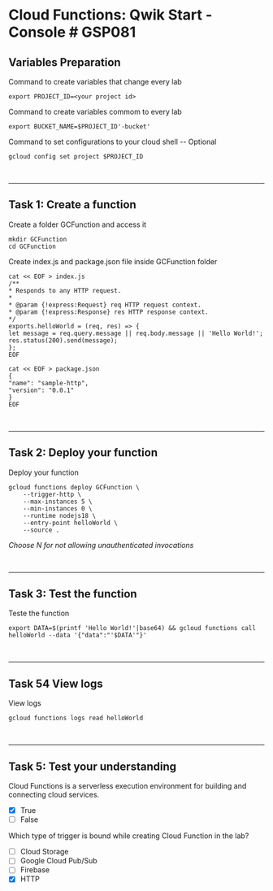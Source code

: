 # **Cloud Functions: Qwik Start - Console # GSP081**

## **Variables Preparation**

Command to create variables that change every lab

    export PROJECT_ID=<your project id>

Command to create variables commom to every lab

    export BUCKET_NAME=$PROJECT_ID'-bucket'

Command to set configurations to your cloud shell -- Optional

    gcloud config set project $PROJECT_ID

<br>

---

## **Task 1: Create a function**

Create a folder GCFunction and access it

    mkdir GCFunction
    cd GCFunction

Create index.js and package.json file inside GCFunction folder

    cat << EOF > index.js
    /**
    * Responds to any HTTP request.
    *
    * @param {!express:Request} req HTTP request context.
    * @param {!express:Response} res HTTP response context.
    */
    exports.helloWorld = (req, res) => {
    let message = req.query.message || req.body.message || 'Hello World!';
    res.status(200).send(message);
    };
    EOF
>
    cat << EOF > package.json
    {
    "name": "sample-http",
    "version": "0.0.1"
    }
    EOF

<br>

---

## **Task 2: Deploy your function**

Deploy your function

    gcloud functions deploy GCFunction \
        --trigger-http \
        --max-instances 5 \
        --min-instances 0 \
        --runtime nodejs18 \
        --entry-point helloWorld \
        --source .

_Choose N for not allowing unauthenticated invocations_

<br>

---

## **Task 3: Test the function**

Teste the function

    export DATA=$(printf 'Hello World!'|base64) && gcloud functions call helloWorld --data '{"data":"'$DATA'"}'

<br>

---

## **Task 54 View logs**

View logs

    gcloud functions logs read helloWorld

<br>

---

## **Task 5: Test your understanding**

Cloud Functions is a serverless execution environment for building and connecting cloud services.

- [x] True
- [ ] False

Which type of trigger is bound while creating Cloud Function in the lab?

- [ ] Cloud Storage
- [ ] Google Cloud Pub/Sub
- [ ] Firebase
- [x] HTTP

<br>